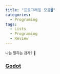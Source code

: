 ```yaml
---
title: "프로그래밍 모음🖥️"
categories:
  - Programing
tags:
  - Lists
  - Programing
  - Review
---
```


<span style="font-size:80%"> 나는 말하는 감자? 🥔 </span> 

### [**Godot**]("https://zila3.github.io/programing/GodotList") ##
